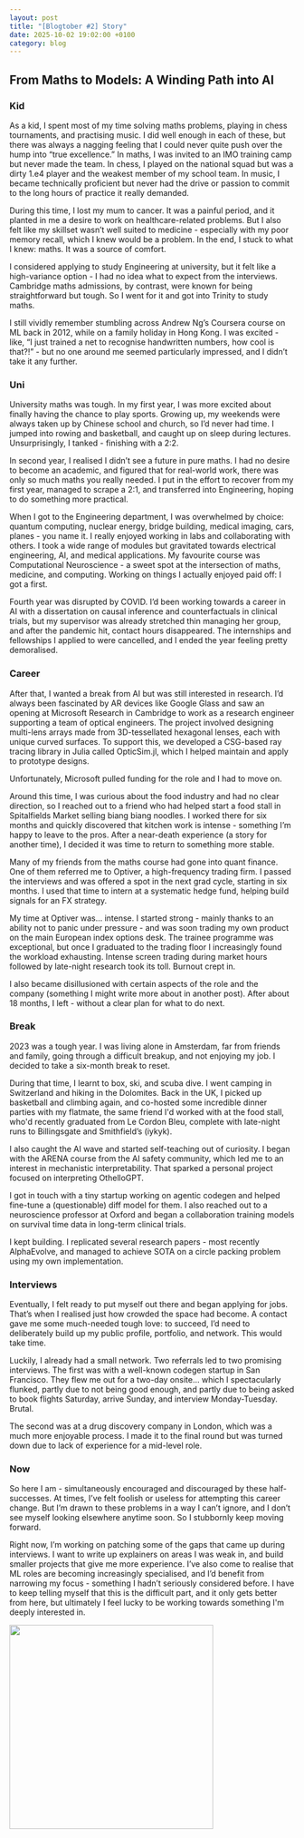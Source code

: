```yaml
---
layout: post
title: "[Blogtober #2] Story"
date: 2025-10-02 19:02:00 +0100
category: blog
---
```

<script type="text/javascript" id="MathJax-script" async
    src="https://cdn.jsdelivr.net/npm/mathjax@3/es5/tex-mml-chtml.js">
</script>
<link rel="stylesheet" href="/assets/css/style.css">

## From Maths to Models: A Winding Path into AI

### Kid

As a kid, I spent most of my time solving maths problems, playing in chess tournaments, and practising music. I did well enough in each of these, but there was always a nagging feeling that I could never quite push over the hump into “true excellence.” In maths, I was invited to an IMO training camp but never made the team. In chess, I played on the national squad but was a dirty 1.e4 player and the weakest member of my school team. In music, I became technically proficient but never had the drive or passion to commit to the long hours of practice it really demanded.

During this time, I lost my mum to cancer. It was a painful period, and it planted in me a desire to work on healthcare-related problems. But I also felt like my skillset wasn’t well suited to medicine - especially with my poor memory recall, which I knew would be a problem. In the end, I stuck to what I knew: maths. It was a source of comfort.

I considered applying to study Engineering at university, but it felt like a high-variance option - I had no idea what to expect from the interviews. Cambridge maths admissions, by contrast, were known for being straightforward but tough. So I went for it and got into Trinity to study maths.

I still vividly remember stumbling across Andrew Ng’s Coursera course on ML back in 2012, while on a family holiday in Hong Kong. I was excited - like, “I just trained a net to recognise handwritten numbers, how cool is that?!” - but no one around me seemed particularly impressed, and I didn’t take it any further.

### Uni

University maths was tough. In my first year, I was more excited about finally having the chance to play sports. Growing up, my weekends were always taken up by Chinese school and church, so I’d never had time. I jumped into rowing and basketball, and caught up on sleep during lectures. Unsurprisingly, I tanked - finishing with a 2:2.

In second year, I realised I didn’t see a future in pure maths. I had no desire to become an academic, and figured that for real-world work, there was only so much maths you really needed. I put in the effort to recover from my first year, managed to scrape a 2:1, and transferred into Engineering, hoping to do something more practical.

When I got to the Engineering department, I was overwhelmed by choice: quantum computing, nuclear energy, bridge building, medical imaging, cars, planes - you name it. I really enjoyed working in labs and collaborating with others. I took a wide range of modules but gravitated towards electrical engineering, AI, and medical applications. My favourite course was Computational Neuroscience - a sweet spot at the intersection of maths, medicine, and computing. Working on things I actually enjoyed paid off: I got a first.

Fourth year was disrupted by COVID. I’d been working towards a career in AI with a dissertation on causal inference and counterfactuals in clinical trials, but my supervisor was already stretched thin managing her group, and after the pandemic hit, contact hours disappeared. The internships and fellowships I applied to were cancelled, and I ended the year feeling pretty demoralised.

### Career

After that, I wanted a break from AI but was still interested in research. I’d always been fascinated by AR devices like Google Glass and saw an opening at Microsoft Research in Cambridge to work as a research engineer supporting a team of optical engineers. The project involved designing multi-lens arrays made from 3D-tessellated hexagonal lenses, each with unique curved surfaces. To support this, we developed a CSG-based ray tracing library in Julia called OpticSim.jl, which I helped maintain and apply to prototype designs.

Unfortunately, Microsoft pulled funding for the role and I had to move on.

Around this time, I was curious about the food industry and had no clear direction, so I reached out to a friend who had helped start a food stall in Spitalfields Market selling biang biang noodles. I worked there for six months and quickly discovered that kitchen work is intense - something I’m happy to leave to the pros. After a near-death experience (a story for another time), I decided it was time to return to something more stable.

Many of my friends from the maths course had gone into quant finance. One of them referred me to Optiver, a high-frequency trading firm. I passed the interviews and was offered a spot in the next grad cycle, starting in six months. I used that time to intern at a systematic hedge fund, helping build signals for an FX strategy.

My time at Optiver was... intense. I started strong - mainly thanks to an ability not to panic under pressure - and was soon trading my own product on the main European index options desk. The trainee programme was exceptional, but once I graduated to the trading floor I increasingly found the workload exhausting. Intense screen trading during market hours followed by late-night research took its toll. Burnout crept in.

I also became disillusioned with certain aspects of the role and the company (something I might write more about in another post). After about 18 months, I left - without a clear plan for what to do next.

### Break

2023 was a tough year. I was living alone in Amsterdam, far from friends and family, going through a difficult breakup, and not enjoying my job. I decided to take a six-month break to reset.

During that time, I learnt to box, ski, and scuba dive. I went camping in Switzerland and hiking in the Dolomites. Back in the UK, I picked up basketball and climbing again, and co-hosted some incredible dinner parties with my flatmate, the same friend I'd worked with at the food stall, who'd recently graduated from Le Cordon Bleu, complete with late-night runs to Billingsgate and Smithfield’s (iykyk).

I also caught the AI wave and started self-teaching out of curiosity. I began with the ARENA course from the AI safety community, which led me to an interest in mechanistic interpretability. That sparked a personal project focused on interpreting OthelloGPT.

I got in touch with a tiny startup working on agentic codegen and helped fine-tune a (questionable) diff model for them. I also reached out to a neuroscience professor at Oxford and began a collaboration training models on survival time data in long-term clinical trials.

I kept building. I replicated several research papers - most recently AlphaEvolve, and managed to achieve SOTA on a circle packing problem using my own implementation.

### Interviews

Eventually, I felt ready to put myself out there and began applying for jobs. That’s when I realised just how crowded the space had become. A contact gave me some much-needed tough love: to succeed, I’d need to deliberately build up my public profile, portfolio, and network. This would take time.

Luckily, I already had a small network. Two referrals led to two promising interviews. The first was with a well-known codegen startup in San Francisco. They flew me out for a two-day onsite… which I spectacularly flunked, partly due to not being good enough, and partly due to being asked to book flights Saturday, arrive Sunday, and interview Monday-Tuesday. Brutal.

The second was at a drug discovery company in London, which was a much more enjoyable process. I made it to the final round but was turned down due to lack of experience for a mid-level role.

### Now

So here I am - simultaneously encouraged and discouraged by these half-successes. At times, I’ve felt foolish or useless for attempting this career change. But I’m drawn to these problems in a way I can’t ignore, and I don’t see myself looking elsewhere anytime soon. So I stubbornly keep moving forward.

Right now, I’m working on patching some of the gaps that came up during interviews. I want to write up explainers on areas I was weak in, and build smaller projects that give me more experience. I’ve also come to realise that ML roles are becoming increasingly specialised, and I’d benefit from narrowing my focus - something I hadn’t seriously considered before. I have to keep telling myself that this is the difficult part, and it only gets better from here, but ultimately I feel lucky to be working towards something I'm deeply interested in.

<img src="/assets/images/blogtober/fresh-prince.png" height="360px"/>

